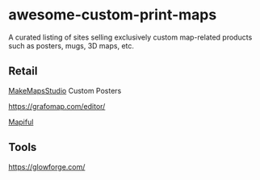 # awesome-custom-print-maps
A curated listing of sites selling exclusively custom map-related products such as posters, mugs, 3D maps, etc.

## Retail

[MakeMapsStudio](https://www.etsy.com/uk/shop/MakeMapsStudio?ref=simple-shop-header-name&listing_id=570851801)
Custom Posters

https://grafomap.com/editor/

[Mapiful](https://www.mapiful.com/us/editor/location/)

## Tools 

https://glowforge.com/
